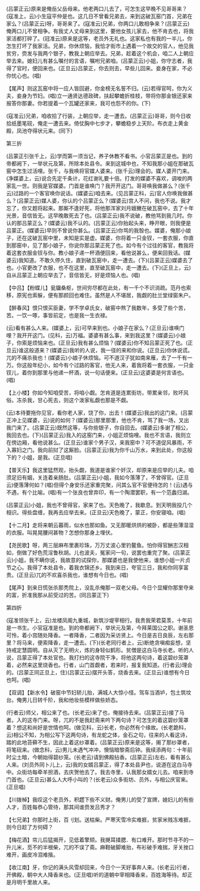 <!-- { "loadSidebar": true } -->
(吕蒙正云)原来是俺岳父岳母来。他老两口儿去了，可怎生这早晚不见哥哥来？(寇准上，云)小生寇平仲是也。这几日不曾看兄弟去，来到这破瓦窑门首，兄弟在家么？(吕蒙正云)呀，哥哥来了。(寇准云)兄弟，你两口儿敢相争来？(吕蒙正云)俺两口儿不曾相争。有我丈人丈母来到这里，要他女孩儿家去，他不肯去也，将我家活都打碎了。(冠准云)原来是这等，老员外无礼也。这家私也有我的一半儿，你怎生打坏了我家活。兄弟，你休烦恼，我恰才街市上遇着一个故交的官人，他见我贫穷，赍发与我两个银子，教我上朝应举去。兄弟，趁着这个机会，咱二人上朝应举去来。媳妇儿有甚么嘱付的言语，嘱咐兄弟咱。(吕蒙正云)小姐，你守志者，我得了官时，便回来也。(正旦云)吕蒙正，你去则去，早些儿回来。妾身在家，不必你忧心也。(唱)

【尾声】则这瓦窑中将一应人皆回避，你金榜无名誓不归。(云)若得官呵，你为义夫，妾身为节妇。(唱)立一通贤达德政碑，扶起攀蟾折桂枝，带将你那金银还家来报答你那妻。你若提着一个瓦罐还家来，我可也怨不的你。(下)

(寇准云)兄弟，咱收拾了行装，上朝应举，走一遭去。(吕蒙正云)哥哥，则今日收拾纸墨笔砚，俺走一遭去来。倚仗胸中七步才，攀蟾稳步上天阶。布衣走上黄金殿，凤池夺得状元来。(同下)


第三折

(吕蒙正引张千上，云)学而第一须当记，养子休教不看书。小官吕蒙正是也。到的帝都阙下，一举状元及第，所除本处县令。来到这城中也，不知我那小姐在那破瓦窑中怎生过活哩。张千，与我唤将官媒人婆来。(张千云)理会的。媒人婆开门来。(净媒婆上，云)说合先定千条计，花红谢礼要十倍。打发的媒婆不喜欢，调唆的两家乱一世。则我是官媒婆。门首是谁唤门？我开开这门。哥哥唤我做甚么？(张千云)过路的一个客官唤你说话。(媒婆云)咱去来。(见吕蒙正科，云)官人你唤我做甚么？(吕蒙正云)媒人婆，你认的个吕蒙正么？(媒婆云)宫人不问，我也不说。我才忘了，你又题将起来。那厮不逢好死，将他那浑家刘月娥撇在破瓦窑中，去了十年光景，音信皆无。这早晚敢死去了也。(吕蒙正云)我不说破，教他骂到我几时。你认的那吕蒙正么？(媒婆云)我不认的。(吕蒙正云)你抬起头来，睁开眼，则我便是吕蒙正。(媒婆云)早则不曾说你甚么。(吕蒙正云)你骂的我彀也。媒婆，俺那小娘子，还在这破瓦窑中里，未知是实是虚。媒婆，你将着一只金钗，一套衣服，你直到那窑中，见了那小娘子，你说你那吕蒙正死了也。如今有个过往的客官，教我将着这套衣服金钗与你。教小娘子递一杯酒便回来，看他说甚么，便来回我话。(媒婆云)我知道。不敢久停久住，直到破瓦窑中，走一遭去。(下)(吕蒙正云)媒婆去了也。小官更改了衣服，也不在这里，直至破瓦窑中，走一遭去。(下)(正旦上，云)自从吕蒙正上朝应举去了，音信皆无，好是烦恼人也。(唱)

【中吕】【粉蝶儿】瓮牖桑枢，世间穷尽都在此处，有一千个不识消疏。范丹也索移，原宪也索躲，便有那颜回也难住。虽然是人不堪居，我觑的肚兰堂绿窗朱户。

【醉春风】恨只恨买臣妻，学不学卓氏女，破窑中熬了我数年，多受了些个苦，苦。一饮一啄，事皆前定，也是我一生衣禄。

(云)看有甚么人来。(媒婆上，云)可早来到也。小娘子在家么？(正旦云)谁唤门哩？我开开这门。(见科，云)万福。婆婆有甚么事，来到我这里？(媒婆云)小娘子，你索是烦恼来也。(正旦云)我有甚么烦恼？(媒婆云)你不知吕蒙正死了也。(正旦云)谁这般道来？(媒婆云)我听的人说，我一径的来和你说。(正旦云)你休说谎。兀的不痛杀我也！(媒婆云)小娘子休烦恼。可不道汉子犹如南来雁，去了一千有一万。你这般年纪小，如今有个过路的客官，他无人来，着我将着一套衣服，一只金钗儿，着你到那里与他递一杯酒，说一句话便来。(正旦云)这婆婆是何言语也。(唱)

【上小楼】你如今知咱受苦，将咱小觑。怎肯道是连累街坊，带累亲邻，败坏风俗。冻杀我，甘心死去，则这个泼家私觑也那是不觑。

(云)本待要拖你见官，看你老人家，饶了你，出去！(媒婆云)我出的这门来。(吕蒙正冲上见媒婆，云)说的如何？(媒婆云)那里那里，他也不肯，骂了我一场，叉出我门来了。(吕蒙正云)既然这等，与你些银子，你自回去。(媒婆云)多谢了相公，我回去也。(下)(吕蒙正云)我入的这窑门来，小姐正烦恼哩。我也不言语，我则立在傍边厢，看他说甚么。(正旦云)谁家个男子汉，来我窑中？可不道促风暴雨，不入寡妇之门。我向前挝了这厮脸。(吕蒙正云)我为你千山万水，来到此处，你这般下的？小姐，是我。(正旦唱)

【普天乐】我这里猛然观，抬头觑，我道是谁家个奸汉，却原来是应举的儿夫。咱须足旧有姻，关连着亲肠肚。(吕蒙正云)小姐，我如今落薄了，不曾得官。(正旦云)便落薄何如？(唱)但得个身安乐还家重完聚，问其么官不官便待怎的！(云)遇与不遇，有个比喻。(唱)有一个张良也曾弃印，有一个陶潜罢职，有一个范蠡归湖。

(吕蒙正云)小姐，我也不曾得官，家来了也。天色晚了，我歇息。到天明我投几个相识。得些盘缠，我再去应举去来。(正旦云)天色晚了，蒙正，你安寝咱。(唱)

【十二月】走将来朝云暮雨，似水也那如鱼。又无那暖烘烘的被卧，都是些薄湿湿的衣服。叫晃晃腰间甚物？怎想你那身上埋伏。

【尧民歌】呀，两三层麻布里裹珍珠，万万丈波心里钓鳌鱼。怕你得官酬志汉相如，倒做了好色荒淫鲁秋胡。儿也波夫，冤家问一句，说罢也重完了聚。(吕蒙正云)小姐，我不瞒你说，我故意的试探你，那媒婆也是我使他来，谁想小姐一片贞节之心。我得了本处县令，着我衣锦还乡。我到来日，夸官三日，我和你同享富贵。(正旦云)兀的不欢喜杀我也，谁想有今日也。(唱)

【尾声】到来日慌张杀那秃院上，没乱杀俺那一双老父母。今日个显耀你那里夺来的富，折准我那从前受过的苦。(同吕蒙正下)


第四折

(寇准领张千上，云)龙楼凤阁九重城，新筑沙堤宰相行。我贵我荣君莫羡，十年前是一书生。小官寇准是也。到的帝都阙下，举状元及第，今拜莱国公之职。谢圣恩可怜，着小宫随处降香。一者降香，二者因为采访贤上。今日是吉日良辰，左右那里？将马来，便索降香，走一遭去。(下)(长老同行者上，云)断绝贪嗔痴妄想，坚持戒定慧圆明。自从灭了无明火，炼的身轻似鹤形。贫僧是这白马寺长老。听的人说，吕蒙正得了本处官也。我打扫的这寺院干净，将他这两句诗，着这碧纱笼罩着，必然来这里烧香也。行者，山门首觑者，若来时，报复我知道。(行者云)理会的。(吕蒙正同正旦上，住)(吕蒙正云)摆开头答，烧香去来。(正旦云)谁想有今日也呵。(唱)

【双调】【新水令】破窑中节妇轿儿抬，满城人大惊小怪。驾车当酒垆，包土筑坟台。俺男儿日转千阶，我和他妆些模样做些娇态。

(行者云)师父，相公来了也。(长老云)来了也，俺接待去来。(吕蒙正云)接了马者。入的这寺门来。呀，兀的不是我赶斋来吟下两句诗？可怎生的着这碧纱笼罩着？想这和尚好是世情也呵。(做见科，云)长老，你必然有个缘故。(长老跪科，云)相公不知，为相公写下这两句诗，有龙蛇之体，金石之句，往来的人看这诗，踏的此地苔藓不生，因此上着这纱罩着。(吕蒙正云)原来是这等，揭了那纱罩者，将笔砚来。(做念科，云)男儿未遇气冲冲，懊恼暗黎斋后钟。我续添两句：十年前时尘土暗，今朝始得碧纱笼。(长老云)请到佛殿拈香。(吕蒙正云)左右，看有甚么人来。(刘员外同卜儿上，云)我的女婿吕蒙正，得了本处县尹也，说道在这白马寺中。众街坊每牵羊担酒，去庆贺他去了。我去寺里，认我那女婿女儿去。咱来到寺门首也。(正旦云)甚么人大呼小叫的？(长老云)众多街坊、员外，与相公庆官来。(正旦唱)

【川拨棹】我叹这个老员外，积趱下些不义财。俺男儿的受了宣牌，媳妇儿的有些人才，百姓每恭心管待，那其间谁赍发吕秀才？

【七兄弟】你那时上街，百刂划。送枯柴。严寒天雪冷实难捱，贫家米贱冻难捱，则今日趁了方何碍？

【梅花酒】帘儿后猛揭开，见低着擎颏。我撧耳揉腮．有口难开。那时节寻不的一升儿米，觅不的半根柴，兀的不误了斋。麻鞋破脚难抬，布衫破手难揣，牙关挫口难开，画皮冷泪难揩。

【收江南】牙，你记的满头风雪却回来，今日个一天好事奔人来。(长老云)行者，开佛殿，朝中大人降香来也。(正旦唱)听的道朝中宰相降香来，百姓海等待。却正是月明千里故人来。

